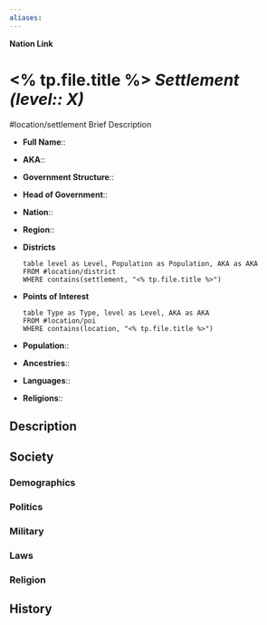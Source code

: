 ```yaml
---
aliases: 
---
```

**Nation Link**
# <% tp.file.title %> *Settlement (level:: X)*
#location/settlement 
Brief Description

- **Full Name**:: 
- **AKA**:: 
- **Government Structure**:: 
- **Head of Government**:: 

- **Nation**:: 
- **Region**:: 
- **Districts**
	```dataview
	table level as Level, Population as Population, AKA as AKA
	FROM #location/district 
	WHERE contains(settlement, "<% tp.file.title %>")
	```
- **Points of Interest**
	```dataview
	table Type as Type, level as Level, AKA as AKA
	FROM #location/poi 
	WHERE contains(location, "<% tp.file.title %>")
	```
- **Population**:: 
- **Ancestries**:: 
- **Languages**:: 
- **Religions**:: 

## Description

## Society
### Demographics

### Politics

### Military

### Laws

### Religion

## History